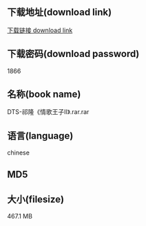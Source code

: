 ## 下载地址(download link)
[下载链接 download link](https://tutu365.netlify.app/?s=DTS-%E7%A5%81%E9%9A%86%E3%80%8A%E6%83%85%E6%AD%8C%E7%8E%8B%E5%AD%90II%E3%80%8B.rar)

## 下载密码(download password)
1866

## 名称(book name)
DTS-祁隆《情歌王子II》.rar.rar

## 语言(language)
chinese

## MD5


## 大小(filesize)
467.1 MB
